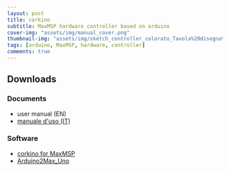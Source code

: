 ```yaml
---
layout: post
title: corkino
subtitle: MaxMSP hardware controller based on arduino
cover-img: "assets/img/manual_cover.png"
thumbnail-img: "assets/img/sketch_controller_colorato_Tavola%20disegno%201.png"
tags: [arduino, MaxMSP, hardware, controller]
comments: true
---
```


## Downloads

### Documents

  - user manual (EN)
  - [manuale d'uso (IT)](https://github.com/Velitch/BN_Musica_Elettronica/blob/main/IIBN/COME-04-elettroacustica-IIBN/corkino/corkino_user_manual.pdf)

### Software

  - [corkino for MaxMSP](https://github.com/Velitch/BN_Musica_Elettronica/tree/main/IIBN/COME-04-elettroacustica-IIBN/corkino/maxmsp)
  - [Arduino2Max_Uno](https://github.com/Velitch/BN_Musica_Elettronica/tree/main/IIBN/COME-04-elettroacustica-IIBN/corkino/arduino/Arduino2Max_Uno)
